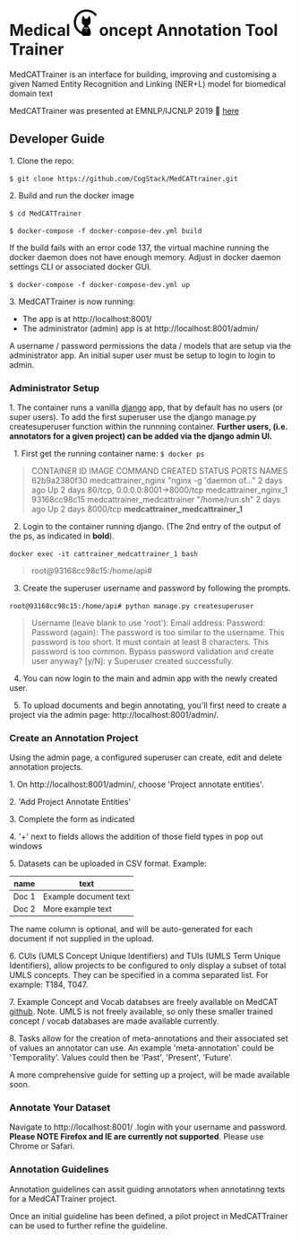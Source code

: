  # Medical <img src="https://github.com/CogStack/MedCATtrainer/blob/master/webapp/frontend/src/assets/cat-logo.png" width=45>oncept Annotation Tool Trainer
 
MedCATTrainer is an interface for building, improving and customising a given Named Entity Recognition and Linking (NER+L) model for biomedical domain text

MedCATTrainer was presented at EMNLP/IJCNLP 2019 :tada:
[here](https://www.aclweb.org/anthology/D19-3024.pdf) 

## Developer Guide
 
1\. Clone the repo:

`$ git clone https://github.com/CogStack/MedCATtrainer.git`

2\.  Build and run the docker image

`$ cd MedCATTrainer`

`$ docker-compose -f docker-compose-dev.yml build`

If the build fails with an error code 137, the virtual machine running the docker 
daemon does not have enough memory. Adjust in docker daemon settings CLI or associated docker GUI.

`$ docker-compose -f docker-compose-dev.yml up`

3\. MedCATTrainer is now running:
- The app is at http://localhost:8001/
- The administrator (admin) app is at http://localhost:8001/admin/

A username / password permissions the data / models that are setup via the administrator app. 
An initial super user must be setup to login to login to admin. 

### Administrator Setup

1\.  The container runs a vanilla [django](https://www.djangoproject.com/) app, 
that by default has no users (or super users). To add the first superuser use the django manage.py 
createsuperuser function within the runnning container. **Further users, (i.e. annotators for 
a given project) can be added via the django admin UI.**

 &nbsp;&nbsp;1\. First get the running container name:
`$ docker ps`

> CONTAINER ID        IMAGE                      COMMAND                  CREATED             STATUS              PORTS                            NAMES
> 62b9a2380f30        medcattrainer_nginx           "nginx -g 'daemon of…"   2 days ago          Up 2 days           80/tcp, 0.0.0.0:8001->8000/tcp   medcattrainer_nginx_1
> 93168cc98c15        medcattrainer_medcattrainer   "/home/run.sh"           2 days ago          Up 2 days           8000/tcp                         **medcattrainer_medcattrainer_1**

&nbsp;&nbsp;2\. Login to the container running django. (The 2nd entry of the output of the ps, as indicated in **bold**).

`docker exec -it cattrainer_medcattrainer_1 bash`

> root@93168cc98c15:/home/api# 

&nbsp;&nbsp;3\. Create the superuser username and password by following the prompts.

`root@93168cc98c15:/home/api# python manage.py createsuperuser`

> Username (leave blank to use 'root'): 
> Email address: 
> Password: 
> Password (again): 
> The password is too similar to the username.
> This password is too short. It must contain at least 8 characters.
> This password is too common.
> Bypass password validation and create user anyway? [y/N]: y
> Superuser created successfully.

&nbsp;&nbsp;4\. You can now login to the main and admin app with the newly created user.

&nbsp;&nbsp;5\. To upload documents and begin annotating, you'll first need to create a project via the admin page: 
http://localhost:8001/admin/.

### Create an Annotation Project

Using the admin page, a configured superuser can create, edit and delete annotation projects. 

1\. On http://localhost:8001/admin/, choose 'Project annotate entities'.

2\. 'Add Project Annotate Entities'

3\. Complete the form as indicated

4\. '+' next to fields allows the addition of those field types in pop out windows

5\. Datasets can be uploaded in CSV format. Example:

| name  | text                   | 
|-------|------------------------|
| Doc 1 | Example document text  |
| Doc 2 | More example text      |

The name column is optional, and will be auto-generated for each document if not supplied in the upload.

6\. CUIs (UMLS Concept Unique Identifiers) and TUIs (UMLS Term Unique Identifiers), allow projects to be
configured to only display a subset of total UMLS concepts. They can be specified in a comma separated
list. For example: T184, T047.

7\. Example Concept and Vocab databses are freely available on MedCAT [github](https://github.com/CogStack/MedCAT).
Note. UMLS is not freely available, so only these smaller trained concept / vocab databases are made available currently.

8\. Tasks allow for the creation of meta-annotations and their associated set of values an annotator can use.
An example 'meta-annotation' could be 'Temporality'. Values could then be 'Past', 'Present', 'Future'.

A more comprehensive guide for setting up a project, will be made available soon.

### Annotate Your Dataset

Navigate to http://localhost:8001/ .login with your username and password. **Please NOTE Firefox and IE are currently not supported**. Please use Chrome or Safari.


### Annotation Guidelines

Annotation guidelines can assit guiding annotators when annotatinng texts for a MedCATTrainer project.
 
Once an initial guideline has been defined, a pilot project in MedCATTrainer can be used to further 
refine the guideline.










